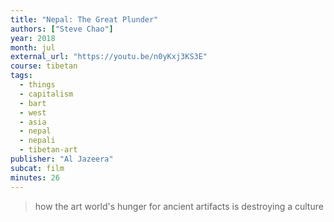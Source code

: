 ```yaml
---
title: "Nepal: The Great Plunder"
authors: ["Steve Chao"]
year: 2018
month: jul
external_url: "https://youtu.be/n0yKxj3KS3E"
course: tibetan
tags:
  - things
  - capitalism
  - bart
  - west
  - asia
  - nepal
  - nepali
  - tibetan-art
publisher: "Al Jazeera"
subcat: film
minutes: 26
---
```


> how the art world's hunger for ancient artifacts is destroying a culture

